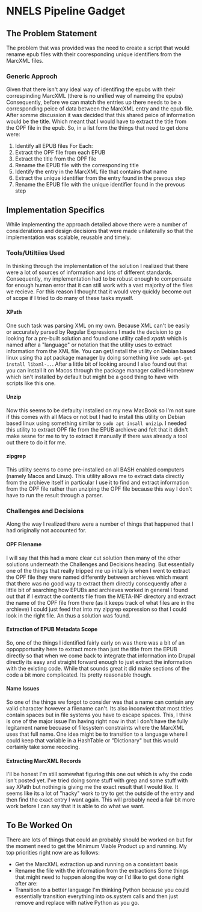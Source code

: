 # NNELS Pipeline Gadget

## The Problem Statement
The problem that was provided was the need to create a script that would rename epub files with their cooresponding unique identifiers from the MarcXML files.

### Generic Approch
Given that there isn't any ideal way of identifing the epubs with their correspinding MarcXML (there is no unified way of nameing the epubs) Consequently, before we can match the entries up there needs to be a corresponding peice of data between the MarcXML entry and the epub file. After somme discussion it was decided that this shared peice of information would be the title. Which meant that I would have to extract the title from the OPF file in the epub. So, in a list form the things that need to get done were:
1. Identify all EPUB files
For Each:
2. Extract the OPF file from each EPUB
3. Extract the title from the OPF file
4. Rename the EPUB file with the corresponding title
5. Identify the entry in the MarcXML file that contains that name
6. Extract the unique identifier from the entry found in the prevous step
7. Rename the EPUB file with the unique identifier found in the prevous step

## Implementation Specifics
While implementing the approach detailed above there were a number of considerations and design decisions that were made unilaterally so that the implementation was scalable, reusable and timely.
### Tools/Utiltiies Used
In thinking through the implementation of the solution I realized that there were a lot of sources of information and lots of different standards. Consequently, my implementation had to be robust enough to compensate for enough human error that it can still work with a vast majority of the files we recieve. For this reason I thought that it would very quickly become out of scope if I tried to do many of these tasks myself.
#### XPath
One such task was parsing XML on my own. Because XML can't be easily or accurately parsed by Regular Expressions I made the decision to go looking for a pre-built solution and found one utility called *xpath* which is named after a "language" or notation that the utility uses to extract information from the XML file. You can get/install the utility on Debian based linux using tha apt package manager by doing something like ```sudo apt-get install libxml-..```. After a little bit of looking around I also found out that you can install it on Macos through the package manager called Homebrew which isn't installed by default but might be a good thing to have with scripts like this one.
#### Unzip
Now this seems to be defaulty installed on my new MacBook so I'm not sure if this comes with all Macs or not but I had to install this utility on Debian based linux using something similar to ```sudo apt insall unizip```. I needed this utility to extract OPF file from the EPUB archieve and felt that it didn't make sesne for me to try to extract it manually if there was already a tool out there to do it for me.
#### zipgrep
This utility seems to come pre-installed on all BASH enabled computers (namely Macos and Linux). This utility allows me to extract data directly from the archieve itself in particular I use it to find and extract information from the OPF file rather than unziping the OPF file because this way I don't have to run the result through a parser.
### Challenges and Decisions
Along the way I realized there were a number of things that happened that I had originally not accounted for.
#### OPF Filename
I will say that this had a more clear cut solution then many of the other solutions underneath the Challenges and Decisions heading. But essentially one of the things that really tripped me up initally is when I went to extract the OPF file they were named differently between archieves which meant that there was no good way to extract them directly consequently after a little bit of searching how EPUBs and archieves worked in general I found out that if I extract the contents file from the META-INF directory and extract the name of the OPF file from there (as it keeps track of what files are in the archieve) I could just feed that into my zipgrep expression so that I could look in the right file. An thus a solution was found.
#### Extraction of EPUB Metadata Scope
So, one of the things I identified fairly early on was there was a bit of an oppopportunity here to extract more than just the title from the EPUB directly so that when we come back to integrate that information into Drupal directly its easy and straight forward  enough to just extract the information with the existing code. While that sounds great it did make sections of the code a bit more complicated. Its pretty reasonable though.
#### Name Issues
So one of the things we forgot to consider was that a name can contain any valid character however a filename can't. Its also inconvient that most titles contain spaces but in file systems you have to escape spaces. This, I think is one of the major issue I'm having right now in that I don't have the fully legitament name becuase of filesystem constraints where the MarcXML uses that full name. One idea might be to transition to a language where I could keep that variable in a HashTable or "Dictionary" but this would certainly take some recoding. 
#### Extracting MarcXML Records
I'll be honest I'm still somewhat figuring this one out which is why the code isn't posted yet. I've tried doing some stuff with grep and some stuff with say XPath but nothing is giving me the exact result that I would like. It seems like its a lot of "hacky" work to try to get the outside of the entry and then find the exact entry I want again. This will probably need a fair bit more work before I can say that it is able to do what we want.
## To Be Worked On
There are lots of things that could an probably should be worked on but for the moment need to get the Minimum Viable Product up and running. My top priorities right now are as follows:
- Get the MarcXML extraction up and running on a consistant basis
- Rename the file with the information from the extractions
Some things that might need to happen along the way or I'd like to get done right after are:
- Transition to a better language I'm thinking Python because you could essentially transition everything into os.system calls and then just remove and replace with native Python as you go.
